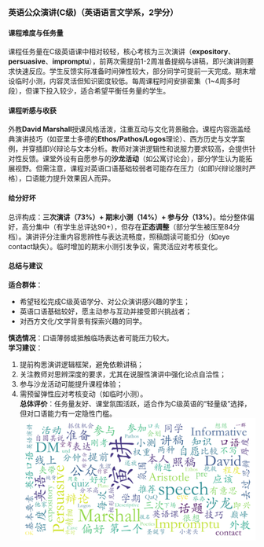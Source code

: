 ### 英语公众演讲(C级)（英语语言文学系，2学分）

#### 课程难度与任务量  
课程任务量在C级英语课中相对较轻，核心考核为三次演讲（**expository**、**persuasive**、**impromptu**），前两次需提前1-2周准备提纲与讲稿，即兴演讲则要求快速反应。学生反馈实际准备时间弹性较大，部分同学可提前一天完成。期末增设临时小测，内容灵活但知识密度较低。每周课程时间安排密集（1~4周多时段），但课下投入较少，适合希望平衡任务量的学生。

#### 课程听感与收获  
外教**David Marshall**授课风格活泼，注重互动与文化背景融合。课程内容涵盖经典演讲技巧（如亚里士多德的**Ethos/Pathos/Logos**理论）、西方历史与文学案例，并穿插即兴辩论与文本分析。教师对演讲逻辑性和说服力要求较高，会提供针对性反馈。课堂外设有自愿参与的**沙龙活动**（如公寓讨论会），部分学生认为能拓展视野。但需注意，课程对英语口语基础较弱者可能存在压力（如即兴辩论限时严格），口语能力提升效果因人而异。

#### 给分好坏  
总评构成：**三次演讲（73%）+ 期末小测（14%）+ 参与分（13%）**。给分整体偏好，高分集中（有学生总评达90+），但存在**正态调整**（部分学生被压至84分档）。演讲评分注重内容思辨性与表达流畅度，照稿朗读可能扣分（如eye contact缺失）。临时增加的期末小测引发争议，需灵活应对考核变化。

#### 总结与建议  
**适合群体**：  
- 希望轻松完成C级英语学分、对公众演讲感兴趣的学生；  
- 英语口语基础较好，愿主动参与互动并接受即兴挑战者；  
- 对西方文化/文学背景有探索兴趣的同学。  

**慎选情况**：口语薄弱或抵触临场表达者可能压力较大。  
**学习建议**：  
1. 提前构思演讲逻辑框架，避免依赖讲稿；  
2. 关注教师对思辨深度的要求，尤其在说服性演讲中强化论点自洽性；  
3. 参与沙龙活动可能提升课程体验；  
4. 需预留弹性应对考核变动（如临时小测）。  
**总体评价**：任务量友好、课堂氛围活跃，适合作为C级英语的“轻量级”选择，但对口语能力有一定隐性门槛。
![wordcloud](wordcloud.png)